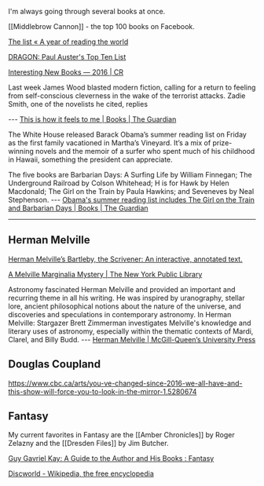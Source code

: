 <!-- njnmdoc:  title="Books"  -->
I'm always going through several books at once.

[[Middlebrow Cannon]] - the top 100 books on Facebook.


[The list « A year of reading the world](http://ayearofreadingtheworld.com/thelist/)

[DRAGON: Paul Auster's Top Ten List](http://losarciniegas.blogspot.com/2016/03/paul-austers-top-ten-list.html)

[Interesting New Books — 2016 | CR](http://conversationalreading.com/interesting-new-books-2016/)

Last week James Wood blasted modern fiction, calling for a return to feeling from self-conscious cleverness in the wake of the terrorist attacks. Zadie Smith, one of the novelists he cited, replies

 --- [This is how it feels to me | Books | The Guardian](http://www.theguardian.com/books/2001/oct/13/fiction.afghanistan)

The White House released Barack Obama’s summer reading list on Friday as the first family vacationed in Martha’s Vineyard. It’s a mix of prize-winning novels and the memoir of a surfer who spent much of his childhood in Hawaii, something the president can appreciate.



The five books are Barbarian Days: A Surfing Life by William Finnegan; The Underground Railroad by Colson Whitehead; H is for Hawk by Helen Macdonald; The Girl on the Train by Paula Hawkins; and Seveneves by Neal Stephenson. --- [Obama's summer reading list includes The Girl on the Train and Barbarian Days | Books | The Guardian](https://www.theguardian.com/us-news/2016/aug/12/barack-obama-summer-reading-list-girl-on-the-train)

---


## Herman Melville

[Herman Melville’s Bartleby, the Scrivener: An interactive, annotated text.](http://www.slate.com/articles/arts/culturebox/2015/10/herman_melville_s_bartleby_the_scrivener_an_interactive_annotated_text.html)

[A Melville Marginalia Mystery | The New York Public Library](http://www.nypl.org/blog/2016/05/05/melville-marginalia-mystery)

Astronomy fascinated Herman Melville and provided an important and recurring theme in all his writing. He was inspired by uranography, stellar lore, ancient philosophical notions about the nature of the universe, and discoveries and speculations in contemporary astronomy. In Herman Melville: Stargazer Brett Zimmerman investigates Melville's knowledge and literary uses of astronomy, especially within the thematic contexts of Mardi, Clarel, and Billy Budd.  --- [Herman Melville | McGill-Queen’s University Press](http://www.mqup.ca/herman-melville-products-9780773517868.php)



## Douglas Coupland

https://www.cbc.ca/arts/you-ve-changed-since-2016-we-all-have-and-this-show-will-force-you-to-look-in-the-mirror-1.5280674


## Fantasy


My current favorites in Fantasy are the [[Amber Chronicles]] by Roger Zelazny and the [[Dresden Files]] by Jim Butcher.

[Guy Gavriel Kay: A Guide to the Author and His Books : Fantasy](https://www.reddit.com/r/Fantasy/comments/1ot68c/guy_gavriel_kay_a_guide_to_the_author_and_his/)

[Discworld - Wikipedia, the free encyclopedia](https://en.wikipedia.org/wiki/Discworld#Novels)

